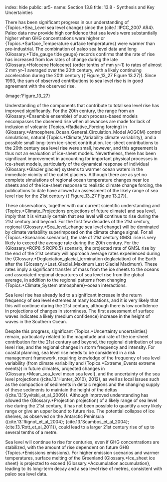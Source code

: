 index: hide
public: ar5-
name: Section 13.8
title: 13.8 - Synthesis and Key Uncertainties

There has been significant progress in our understanding of {Topics.*Sea_Level sea level change} since the {cite.1.'IPCC_2007 AR4}. Paleo data now provide high confidence that sea levels were substantially higher when GHG concentrations were higher or {Topics.*Surface_Temperature surface temperatures} were warmer than pre-industrial. The combination of paleo sea level data and long {Glossary.*Tide_gauge tide gauge} records confirms that the rate of rise has increased from low rates of change during the late {Glossary.*Holocene Holocene} (order tenths of mm yr–1) to rates of almost 2 mm yr–1 averaged over the 20th century, with a likely continuing acceleration during the 20th century ({'Figure_13_27 Figure 13.27}). Since 1993, the sum of observed contributions to sea level rise is in good agreement with the observed rise.

{image:'Figure_13_27}

Understanding of the components that contribute to total sea level rise has improved significantly. For the 20th century, the range from an {Glossary.*Ensemble ensemble} of such process-based models encompasses the observed rise when allowances are made for lack of inclusion of volcanic {Topics.*Radiative_Forcing forcing} in {Glossary.*Atmosphere_Ocean_General_Circulation_Model AOGCM} control simulations, natural {Topics.*Climate_Variability climate variability}, and a possible small long-term ice-sheet contribution. Ice-sheet contributions to the 20th century sea level rise were small, however, and this agreement is thus not an evaluation of ice-sheet models. Nevertheless, there has been significant improvement in accounting for important physical processes in ice-sheet models, particularly of the dynamical response of individual {Glossary.*Glacier glacier} systems to warmer ocean waters in the immediate vicinity of the outlet glaciers. Although there are as yet no complete simulations of regional ocean temperature changes near ice sheets and of the ice-sheet response to realistic climate change forcing, the publications to date have allowed an assessment of the likely range of sea level rise for the 21st century ({'Figure_13_27 Figure 13.27}).

These observations, together with our current scientific understanding and {Topics.*Climate_Projections projections of future climate} and sea level, imply that it is virtually certain that sea level will continue to rise during the 21st century and beyond. For the first few decades of the 21st century, regional {Glossary.*Sea_level_change sea level change} will be dominated by climate variability superimposed on the climate change signal. For all {Topics.*Scenarios scenarios}, the rate of 21st century GMSL rise is very likely to exceed the average rate during the 20th century. For the {Glossary.*RCP8_5 RCP8.5} scenario, the projected rate of GMSL rise by the end of the 21st century will approach average rates experienced during the {Glossary.*Deglaciation_glacial_termination deglaciation} of the Earth after the {Glossary.*Last_Glacial_Maximum Last Glacial Maximum}. These rates imply a significant transfer of mass from the ice sheets to the oceans and associated regional departures of sea level rise from the global average, in addition to the regional patterns from changing {Topics.*Climate_System atmosphere}–ocean interactions.

Sea level rise has already led to a significant increase in the return frequency of sea level extremes at many locations, and it is very likely that this will continue during the 21st century, although there is low confidence in projections of changes in storminess. The first assessment of surface waves indicates a likely (medium confidence) increase in the height of waves in the Southern Ocean.

Despite this progress, significant {Topics.*Uncertainty uncertainties} remain, particularly related to the magnitude and rate of the ice-sheet contribution for the 21st century and beyond, the regional distribution of sea level rise, and the regional changes in storm frequency and intensity. For coastal planning, sea level rise needs to be considered in a risk management framework, requiring knowledge of the frequency of sea level variability (from climate variability and {Topics.*Extreme_Events extreme events}) in future climates, projected changes in {Glossary.*Mean_sea_level mean sea level}, and the uncertainty of the sea level projections ({cite.13.'Hunter_2010}, 2012), as well as local issues such as the compaction of sediments in deltaic regions and the changing supply of these sediments to maintain the height of the deltas ({cite.13.'Syvitski_et_al_2009}). Although improved understanding has allowed the {Glossary.*Projection projection} of a likely range of sea level rise during the 21st century, it has not been possible to quantify a very likely range or give an upper bound to future rise. The potential collapse of ice shelves, as observed on the Antarctic Peninsula ({cite.13.'Rignot_et_al_2004}; {cite.13.'Scambos_et_al_2004}; {cite.13.'Rott_et_al_2011}), could lead to a larger 21st century rise of up to several tenths of a metre.

Sea level will continue to rise for centuries, even if GHG concentrations are stabilized, with the amount of rise dependent on future GHG {Topics.*Emissions emissions}. For higher emission scenarios and warmer temperatures, surface melting of the Greenland {Glossary.*Ice_sheet ice sheet} is projected to exceed {Glossary.*Accumulation accumulation}, leading to its long-term decay and a sea level rise of metres, consistent with paleo sea level data.
